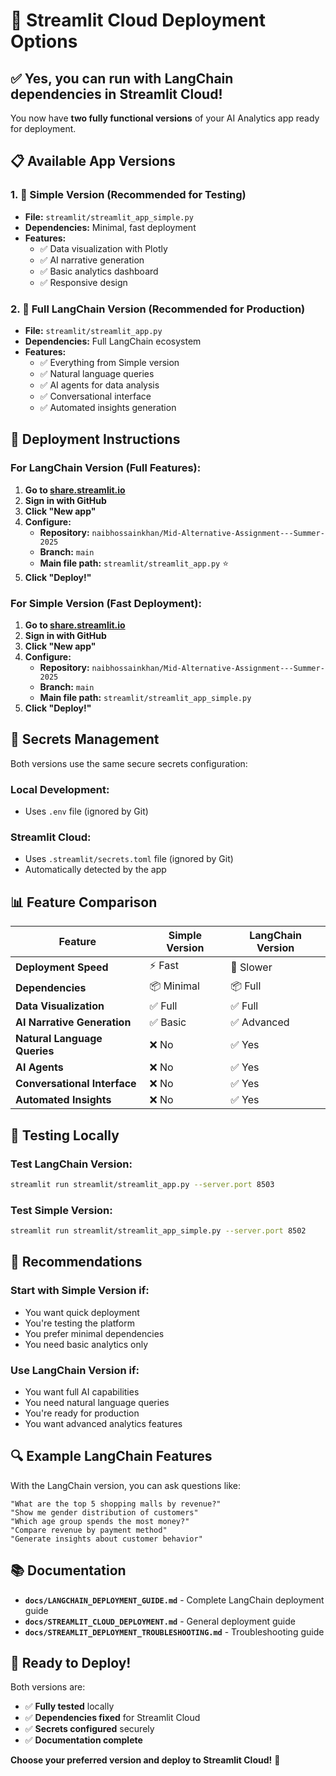 # 🚀 Streamlit Cloud Deployment Options

## ✅ **Yes, you can run with LangChain dependencies in Streamlit Cloud!**

You now have **two fully functional versions** of your AI Analytics app ready for deployment.

## 📋 **Available App Versions**

### **1. 🎯 Simple Version (Recommended for Testing)**
- **File:** `streamlit/streamlit_app_simple.py`
- **Dependencies:** Minimal, fast deployment
- **Features:**
  - ✅ Data visualization with Plotly
  - ✅ AI narrative generation
  - ✅ Basic analytics dashboard
  - ✅ Responsive design

### **2. 🤖 Full LangChain Version (Recommended for Production)**
- **File:** `streamlit/streamlit_app.py`
- **Dependencies:** Full LangChain ecosystem
- **Features:**
  - ✅ Everything from Simple version
  - ✅ Natural language queries
  - ✅ AI agents for data analysis
  - ✅ Conversational interface
  - ✅ Automated insights generation

## 🚀 **Deployment Instructions**

### **For LangChain Version (Full Features):**
1. **Go to [share.streamlit.io](https://share.streamlit.io)**
2. **Sign in with GitHub**
3. **Click "New app"**
4. **Configure:**
   - **Repository:** `naibhossainkhan/Mid-Alternative-Assignment---Summer-2025`
   - **Branch:** `main`
   - **Main file path:** `streamlit/streamlit_app.py` ⭐
5. **Click "Deploy!"**

### **For Simple Version (Fast Deployment):**
1. **Go to [share.streamlit.io](https://share.streamlit.io)**
2. **Sign in with GitHub**
3. **Click "New app"**
4. **Configure:**
   - **Repository:** `naibhossainkhan/Mid-Alternative-Assignment---Summer-2025`
   - **Branch:** `main`
   - **Main file path:** `streamlit/streamlit_app_simple.py`
5. **Click "Deploy!"**

## 🔐 **Secrets Management**

Both versions use the same secure secrets configuration:

### **Local Development:**
- Uses `.env` file (ignored by Git)

### **Streamlit Cloud:**
- Uses `.streamlit/secrets.toml` file (ignored by Git)
- Automatically detected by the app

## 📊 **Feature Comparison**

| Feature | Simple Version | LangChain Version |
|---------|---------------|-------------------|
| **Deployment Speed** | ⚡ Fast | 🐌 Slower |
| **Dependencies** | 📦 Minimal | 📦 Full |
| **Data Visualization** | ✅ Full | ✅ Full |
| **AI Narrative Generation** | ✅ Basic | ✅ Advanced |
| **Natural Language Queries** | ❌ No | ✅ Yes |
| **AI Agents** | ❌ No | ✅ Yes |
| **Conversational Interface** | ❌ No | ✅ Yes |
| **Automated Insights** | ❌ No | ✅ Yes |

## 🧪 **Testing Locally**

### **Test LangChain Version:**
```bash
streamlit run streamlit/streamlit_app.py --server.port 8503
```

### **Test Simple Version:**
```bash
streamlit run streamlit/streamlit_app_simple.py --server.port 8502
```

## 🎯 **Recommendations**

### **Start with Simple Version if:**
- You want quick deployment
- You're testing the platform
- You prefer minimal dependencies
- You need basic analytics only

### **Use LangChain Version if:**
- You want full AI capabilities
- You need natural language queries
- You're ready for production
- You want advanced analytics features

## 🔍 **Example LangChain Features**

With the LangChain version, you can ask questions like:
```
"What are the top 5 shopping malls by revenue?"
"Show me gender distribution of customers"
"Which age group spends the most money?"
"Compare revenue by payment method"
"Generate insights about customer behavior"
```

## 📚 **Documentation**

- **`docs/LANGCHAIN_DEPLOYMENT_GUIDE.md`** - Complete LangChain deployment guide
- **`docs/STREAMLIT_CLOUD_DEPLOYMENT.md`** - General deployment guide
- **`docs/STREAMLIT_DEPLOYMENT_TROUBLESHOOTING.md`** - Troubleshooting guide

## 🎉 **Ready to Deploy!**

Both versions are:
- ✅ **Fully tested** locally
- ✅ **Dependencies fixed** for Streamlit Cloud
- ✅ **Secrets configured** securely
- ✅ **Documentation complete**

**Choose your preferred version and deploy to Streamlit Cloud!** 🚀
